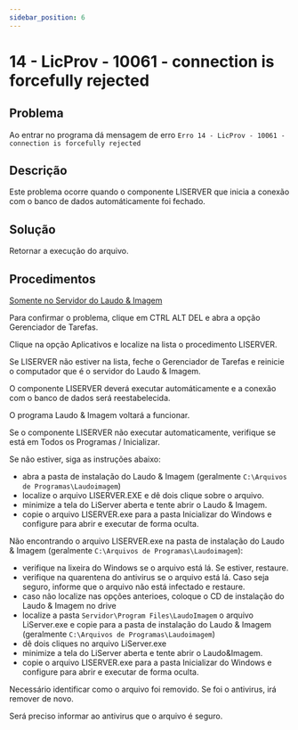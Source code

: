 ```yaml
---
sidebar_position: 6
---
```


# 14 - LicProv - 10061 - connection is forcefully rejected

## Problema

Ao entrar no programa dá mensagem de erro `Erro 14 - LicProv -
10061 - connection is forcefully rejected`

## Descrição

Este problema ocorre quando o componente LISERVER que inicia a
conexão com o banco de dados automáticamente foi fechado.

## Solução

Retornar a execução do arquivo.

## Procedimentos

<u> Somente no Servidor do Laudo & Imagem </u>

Para confirmar o problema, clique em CTRL ALT DEL e abra a opção
Gerenciador de Tarefas.

Clique na opção Aplicativos e localize na lista o procedimento
LISERVER.

Se LISERVER não estiver na lista, feche o Gerenciador de Tarefas
e reinicie o computador que é o servidor do Laudo & Imagem.

O componente LISERVER deverá executar automáticamente e a
conexão com o banco de dados será reestabelecida.

O programa Laudo & Imagem voltará a funcionar.

Se o componente LISERVER não executar automaticamente, verifique
se está em Todos os Programas / Inicializar.

Se não estiver, siga as instruções abaixo:
- abra a pasta de instalação do Laudo & Imagem (geralmente
`C:\Arquivos de Programas\Laudoimagem`)
- localize o arquivo LISERVER.EXE e dê dois clique sobre o
arquivo.
- minimize a tela do LiServer aberta e tente abrir o Laudo &
Imagem.
- copie o arquivo LISERVER.exe para a pasta Inicializar do
Windows e configure para abrir e executar de forma oculta.

Não encontrando o arquivo LISERVER.exe na pasta de instalação do
Laudo & Imagem (geralmente `C:\Arquivos de
Programas\Laudoimagem`):
- verifique na lixeira do Windows se o arquivo está lá. Se
estiver, restaure.
- verifique na quarentena do antivirus se o arquivo está lá.
Caso seja seguro, informe que o arquivo não está infectado e
restaure.
- caso não localize nas opções anterioes, coloque o CD de
instalação do Laudo & Imagem no drive
- localize a pasta `Servidor\Program Files\LaudoImagem` o
arquivo LiServer.exe e copie para a pasta de instalação do Laudo
& Imagem (geralmente `C:\Arquivos de Programas\Laudoimagem`)
- dê dois cliques no arquivo LiServer.exe
- minimize a tela do LiServer aberta e tente abrir o Laudo&Imagem.
- copie o arquivo LISERVER.exe para a pasta Inicializar do
Windows e configure para abrir e executar de forma oculta.

Necessário identificar como o arquivo foi removido. Se foi o
antivirus, irá remover de novo.

Será preciso informar ao antivirus que o arquivo é seguro.